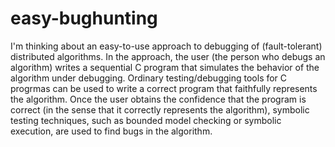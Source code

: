 # easy-bughunting

I'm thinking about an easy-to-use approach to debugging of (fault-tolerant) distributed algorithms.
In the approach, the user (the person who debugs an algorithm) writes a sequential C program that simulates the behavior of the algorithm under debugging. Ordinary testing/debugging tools for C progrmas can be used to write a correct program that faithfully represents the algorithm. Once the user obtains the confidence that the program is correct (in the sense that it correctly represents the algorithm), symbolic testing techniques, such as bounded model checking or symbolic execution, are used to find bugs in the algorithm. 
